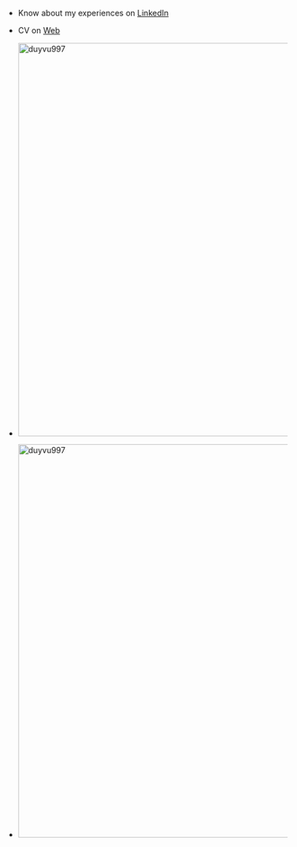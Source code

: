 - Know about my experiences on [LinkedIn](https://www.linkedin.com/in/duy-vu-1a9767170/)
- CV on [Web](https://duyvu.vercel.app/)

- <p> <img src="https://github-readme-stats.vercel.app/api/top-langs?username=duyvu997&show_icons=true&locale=en&layout=compact" alt="duyvu997" style="width:700px;" /></p>
- <p> <img  src="https://wakatime.com/share/@duyvu997/3db7f6f6-1f61-4c68-a359-ed10ce34e327.svg" alt="duyvu997" style="width:700px;" /></p>

